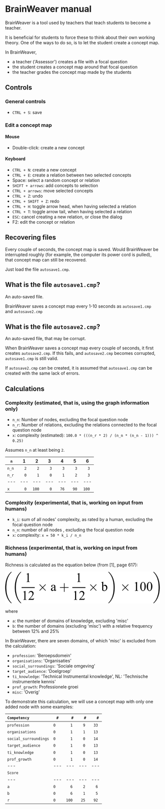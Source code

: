# BrainWeaver manual

BrainWeaver is a tool used by teachers that teach students to become
a teacher. 

It is beneficial for students to force these to think about
their own working theory. One of the ways to do so, is to
let the student create a concept map.

In BrainWeaver,

 * a teacher ('Assessor') creates a file with a focal question
 * the student creates a concept map around that focal question
 * the teacher grades the concept map made by the students

## Controls

### General controls

 * `CTRL + S`: save

### Edit a concept map

#### Mouse

 * Double-click: create a new concept

#### Keyboard

 * `CTRL + N`: create a new concept
 * `CTRL + E`: create a relation between two selected concepts
 * Space: select a random concept or relation
 * `SHIFT + arrows`: add concepts to selection
 * `CTRL + arrows`: move selected concepts
 * `CTRL + Z`: undo
 * `CTRL + SHIFT + Z`: redo
 * `CTRL + H`: toggle arrow head, when having selected a relation
 * `CTRL + T`: toggle arrow tail, when having selected a relation
 * `ESC`: cancel creating a new relation, or close the dialog
 * F2: edit the concept or relation


## Recovering files

Every couple of seconds, the concept map is saved. 
Would BrainWeaver be interrupted roughly (for example,
the computer its power cord is pulled), that concept map
can still be recovered. 

Just load the file `autosave1.cmp`. 

## What is the file `autosave1.cmp`?

An auto-saved file.

BrainWeaver saves a concept map every 1-10 seconds
as `autosave1.cmp` and `autosave2.cmp`

## What is the file `autosave2.cmp`?

An auto-saved file, that may be corrupt.

When BrainWeaver saves a concept map every couple of seconds,
it first creates `autosave2.cmp`. If this fails, and `autosave2.cmp`
becomes corrupted, `autosave1.cmp` is still valid.

If `autosave2.cmp` can be created, it is assumed that `autosave1.cmp`
can be created with the same lack of errors.

## Calculations


### Complexity (estimated, that is, using the graph information only)

 * `n_n`: Number of nodes, excluding the focal question node
 * `n_r`: Number of relations, excluding the relations connected to the focal question node
 * `x`: complexity (estimated): `100.0 * (((n_r * 2) / (n_n * (n_n - 1))) ^ 0.25)`


Assumes `n_n` at least being `2`.

`n`|1|2|3|4|5|6
---|---|---|---|---|---|---
`n_n`|`  2`|`  2`|`  3`|`  3`|`  3`|`  3`
`n_r`|`  0`|`  1`|`  0`|`  1`|`  2`|`  3`
---|---|---|---|---|---|---
`x  `|`  0`|`100`|`  0`|` 76`|` 90`|`100`


### Complexity (experimental, that is, working on input from humans)

 * `k_i`: sum of all nodes' complexity, as rated by a human, excluding the focal question node
 * `n_n`: number of all nodes , excluding the focal question node
 * `x`: complexity: `x = 50 * k_i / n_n`


### Richness (experimental, that is, working on input from humans)

Richness is calculated as the equation below (from [1], page 617):

![Richness](Richness.png)

where

 * `a`: the number of domains of knowledge, excluding 'misc'
 * `b`: the number of domains (excluding 'misc') with a relative frequency between 12% and 25%

In BrainWeaver, there are seven domains, of which 'misc' is excluded from the calculation:

 * `profession`: 'Beroepsdomein'
 * `organisations`: 'Organisaties'
 * `social_surroundings`: 'Sociale omgeving'
 * `target_audience`: 'Doelgroep'
 * `ti_knowledge`: 'Technical Instrumental knowledge', NL: 'Technische instrumentele kennis'
 * `prof_growth`: Professionele groei
 * `misc`: 'Overig'

To demonstrate this calculation, we will use a concept map with
only one added node with some examples:

`Competency         `|`#`|`  #`|`  #`|`  #`
---|---|---|---|---
`profession         `|`0`|`  1`|`  9`|` 33`
`organisations      `|`0`|`  1`|`  1`|` 13`
`social_surroundings`|`0`|`  1`|`  0`|` 14`
`target_audience    `|`0`|`  1`|`  0`|` 13`
`ti_knowledge       `|`0`|`  1`|`  0`|` 13`
`prof_growth        `|`0`|`  1`|`  0`|` 14`
---|---|---|---|---
`Score              `|` `|`   `|`   `|`   `
---|---|---|---|---
`a                  `|`0`|`  6`|`  2`|`  6`
`b                  `|`0`|`  6`|`  1`|`  5`
`r                  `|`0`|`100`|` 25`|` 92`
